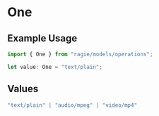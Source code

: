 # One

## Example Usage

```typescript
import { One } from "ragie/models/operations";

let value: One = "text/plain";
```

## Values

```typescript
"text/plain" | "audio/mpeg" | "video/mp4"
```